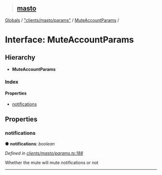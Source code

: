> ## [masto](../README.md)

[Globals](../globals.md) / ["clients/masto/params"](../modules/_clients_masto_params_.md) / [MuteAccountParams](_clients_masto_params_.muteaccountparams.md) /

# Interface: MuteAccountParams

## Hierarchy

* **MuteAccountParams**

### Index

#### Properties

* [notifications](_clients_masto_params_.muteaccountparams.md#notifications)

## Properties

###  notifications

● **notifications**: *boolean*

*Defined in [clients/masto/params.ts:188](https://github.com/neet/masto.js/blob/635a2aa/src/clients/masto/params.ts#L188)*

Whether the mute will mute notifications or not

___